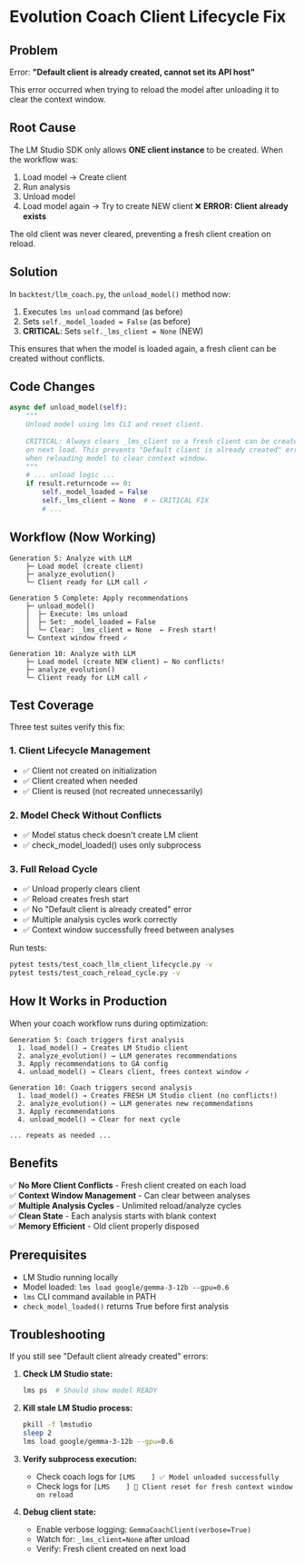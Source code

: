 # Evolution Coach Client Lifecycle Fix

## Problem
Error: **"Default client is already created, cannot set its API host"**

This error occurred when trying to reload the model after unloading it to clear the context window.

## Root Cause
The LM Studio SDK only allows **ONE client instance** to be created. When the workflow was:
1. Load model → Create client
2. Run analysis
3. Unload model
4. Load model again → Try to create NEW client ❌ **ERROR: Client already exists**

The old client was never cleared, preventing a fresh client creation on reload.

## Solution
In `backtest/llm_coach.py`, the `unload_model()` method now:
1. Executes `lms unload` command (as before)
2. Sets `self._model_loaded = False` (as before)
3. **CRITICAL**: Sets `self._lms_client = None` (NEW)

This ensures that when the model is loaded again, a fresh client can be created without conflicts.

## Code Changes

```python
async def unload_model(self):
    """
    Unload model using lms CLI and reset client.
    
    CRITICAL: Always clears _lms_client so a fresh client can be created
    on next load. This prevents "Default client is already created" errors
    when reloading model to clear context window.
    """
    # ... unload logic ...
    if result.returncode == 0:
        self._model_loaded = False
        self._lms_client = None  # ← CRITICAL FIX
        # ...
```

## Workflow (Now Working)

```
Generation 5: Analyze with LLM
    ├─ Load model (create client)
    ├─ analyze_evolution()
    └─ Client ready for LLM call ✓

Generation 5 Complete: Apply recommendations
    ├─ unload_model()
    │  ├─ Execute: lms unload
    │  ├─ Set: _model_loaded = False
    │  └─ Clear: _lms_client = None  ← Fresh start!
    └─ Context window freed ✓

Generation 10: Analyze with LLM
    ├─ Load model (create NEW client) ← No conflicts!
    ├─ analyze_evolution()
    └─ Client ready for LLM call ✓
```

## Test Coverage

Three test suites verify this fix:

### 1. Client Lifecycle Management
- ✅ Client not created on initialization
- ✅ Client created when needed
- ✅ Client is reused (not recreated unnecessarily)

### 2. Model Check Without Conflicts  
- ✅ Model status check doesn't create LM client
- ✅ check_model_loaded() uses only subprocess

### 3. Full Reload Cycle
- ✅ Unload properly clears client
- ✅ Reload creates fresh start
- ✅ No "Default client is already created" error
- ✅ Multiple analysis cycles work correctly
- ✅ Context window successfully freed between analyses

Run tests:
```bash
pytest tests/test_coach_llm_client_lifecycle.py -v
pytest tests/test_coach_reload_cycle.py -v
```

## How It Works in Production

When your coach workflow runs during optimization:

```
Generation 5: Coach triggers first analysis
  1. load_model() → Creates LM Studio client
  2. analyze_evolution() → LLM generates recommendations
  3. Apply recommendations to GA config
  4. unload_model() → Clears client, frees context window ✓

Generation 10: Coach triggers second analysis
  1. load_model() → Creates FRESH LM Studio client (no conflicts!)
  2. analyze_evolution() → LLM generates new recommendations
  3. Apply recommendations
  4. unload_model() → Clear for next cycle

... repeats as needed ...
```

## Benefits

✅ **No More Client Conflicts** - Fresh client created on each load  
✅ **Context Window Management** - Can clear between analyses  
✅ **Multiple Analysis Cycles** - Unlimited reload/analyze cycles  
✅ **Clean State** - Each analysis starts with blank context  
✅ **Memory Efficient** - Old client properly disposed  

## Prerequisites

- LM Studio running locally
- Model loaded: `lms load google/gemma-3-12b --gpu=0.6`
- `lms` CLI command available in PATH
- `check_model_loaded()` returns True before first analysis

## Troubleshooting

If you still see "Default client already created" errors:

1. **Check LM Studio state:**
   ```bash
   lms ps  # Should show model READY
   ```

2. **Kill stale LM Studio process:**
   ```bash
   pkill -f lmstudio
   sleep 2
   lms load google/gemma-3-12b --gpu=0.6
   ```

3. **Verify subprocess execution:**
   - Check coach logs for `[LMS    ] ✅ Model unloaded successfully`
   - Check logs for `[LMS    ] 🔄 Client reset for fresh context window on reload`

4. **Debug client state:**
   - Enable verbose logging: `GemmaCoachClient(verbose=True)`
   - Watch for: `_lms_client=None` after unload
   - Verify: Fresh client created on next load
